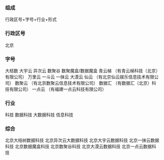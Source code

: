 
###	组成
行政区号+字号+行业+形式

###	行政区号
北京

###	字号
大桔数
大宇云
异次云
数聚谷
数聚魔盒/数据魔盒
青云梯			（有青云梯科技（北京）有限公司）
万里云
一斗云
一抹云
大漠云
仙云				（有北京仙云娱乐信息技术有限公司）
数聚云			（有北京数聚云信息技术有限公司）
数据汇			（有数据汇（北京）科技有限公司）
一点云			（有福建一点云科技有限公司）

###	行业
科技
数据科技
大数据科技
信息科技


###	综合
北京大桔树数据科技
北京异次云大数据科技
北京大宇云数据科技
北京一抹云数据科技
北京数据魔盒科技
北京数聚谷科技
北京大漠云数据科技
北京一点云数据科技



